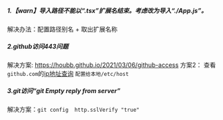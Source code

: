 ##### 1.【warn】导入路径不能以“.tsx”扩展名结束。考虑改为导入“./App.js”。

解决办法：配置路径别名 + 取出扩展名称




##### 2.github访问443问题
解决方案: https://houbb.github.io/2021/03/06/github-access
方案2： 查看`github.com`的[ip地址查询](https://whatismyipaddress.com/hostname-ip)
`配置给本地/etc/host`


##### 3.git访问“git Empty reply from server”
解决方案：`git config  http.sslVerify "true" `